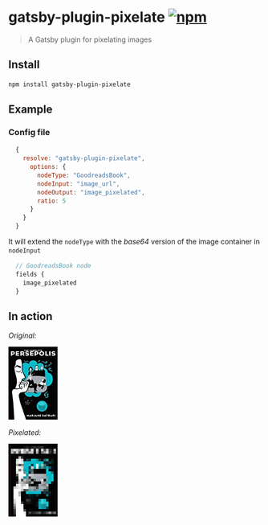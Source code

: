 # gatsby-plugin-pixelate [![npm][npm-image]][npm-url]

> A Gatsby plugin for pixelating images

## Install

```bash
npm install gatsby-plugin-pixelate
```

## Example

### Config file

```js
  {
    resolve: "gatsby-plugin-pixelate",
      options: {
        nodeType: "GoodreadsBook",
        nodeInput: "image_url",
        nodeOutput: "image_pixelated",
        ratio: 5
      }
    }
  }
```

It will extend the `nodeType` with the _base64_ version of the image container in `nodeInput`

```js
  // GoodreadsBook node
  fields {
    image_pixelated
  }
```

## In action

_Original:_

![original](./images/original.png)

_Pixelated:_

![pixelated](./images/pixelated.png)

[npm-image]: https://img.shields.io/npm/v/gatsby-plugin-pixelate.svg
[npm-url]: https://npmjs.com/package/gatsby-plugin-pixelate
